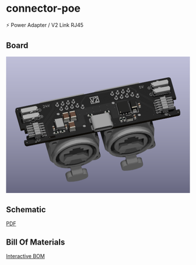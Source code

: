 # connector-poe

⚡ Power Adapter / V2 Link RJ45

## Board

![board](connector-poe-board.png?raw=true)

## Schematic

[PDF](connector-poe.pdf)

## Bill Of Materials

[Interactive BOM](https://htmlpreview.github.io/?https://github.com/versioduo/connector-poe/main/connector-poe-bom.html)
